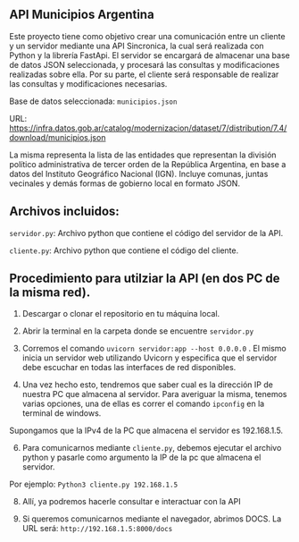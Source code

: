 ## API Municipios Argentina

Este proyecto tiene como objetivo crear una comunicación entre un cliente y un servidor mediante
una API Sincronica, la cual será realizada con Python y la librería FastApi. El servidor se encargará de almacenar una base de datos
JSON seleccionada, y procesará las consultas y modificaciones realizadas sobre
ella. Por su parte, el cliente será responsable de realizar las consultas y
modificaciones necesarias.

Base de datos seleccionada: `municipios.json`

URL: https://infra.datos.gob.ar/catalog/modernizacion/dataset/7/distribution/7.4/download/municipios.json

La misma representa la lista de las entidades que representan la división político
administrativa de tercer orden de la República Argentina, en base a datos del
Instituto Geográfico Nacional (IGN). Incluye comunas, juntas vecinales y demás
formas de gobierno local en formato JSON.

## Archivos incluidos: 

`servidor.py`: Archivo python que contiene el código del servidor de la API.

`cliente.py`: Archivo python que contiene el código del cliente.


## Procedimiento para utilziar la API (en dos PC de la misma red).

1. Descargar o clonar el repositorio en tu máquina local.

2. Abrir la terminal en la carpeta donde se encuentre `servidor.py`

3.  Corremos el comando `uvicorn servidor:app --host 0.0.0.0` . El mismo inicia
un servidor web utilizando Uvicorn y especifica que el servidor debe
escuchar en todas las interfaces de red disponibles.

4. Una vez hecho esto, tendremos que saber cual es la dirección IP de nuestra
PC que almacena al servidor. Para averiguar la misma, tenemos varias
opciones, una de ellas es correr el comando `ipconfig` en la terminal de windows.

Supongamos que la IPv4 de la PC que almacena el servidor es 192.168.1.5.

6. Para comunicarnos mediante `cliente.py`, debemos ejecutar el archivo python
y pasarle como argumento la IP de la pc que almacena el servidor.

Por ejemplo: `Python3 cliente.py 192.168.1.5`

8. Allí, ya podremos hacerle consultar e interactuar con la API

9. Si queremos comunicarnos mediante el navegador, abrimos DOCS.
La URL será: `http://192.168.1.5:8000/docs`














